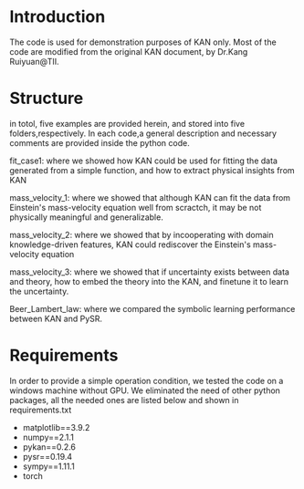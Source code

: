 # Introduction

The code is used for demonstration purposes of KAN only.
Most of the code are modified from the original KAN document, by Dr.Kang Ruiyuan@TII.

# Structure
in totol, five examples are provided herein, and stored into five folders,respectively. In each code,a general description and necessary comments are provided inside the python code.

fit_case1: where we showed how KAN could be used for fitting the data generated from a simple function, and how to extract physical insights from KAN

mass_velocity_1: where we showed that although KAN can fit the data from Einstein's mass-velocity equation well from scractch, it may be not physically meaningful and generalizable.

mass_velocity_2: where we showed that by incooperating with domain knowledge-driven features, KAN could rediscover the Einstein's mass-velocity equation

mass_velocity_3: where we showed that if uncertainty exists between data and theory, how to embed the theory into the KAN, and finetune it to learn the uncertainty.

Beer_Lambert_law: where we compared the symbolic learning performance between KAN and PySR.

# Requirements
In order to provide a simple operation condition, we tested the code on a windows machine without GPU.
We eliminated the need of other python packages, all the needed ones are listed below and shown in requirements.txt
* matplotlib==3.9.2
* numpy==2.1.1
* pykan==0.2.6
* pysr==0.19.4
* sympy==1.11.1
* torch